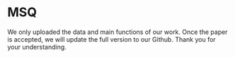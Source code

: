 # MSQ
We only uploaded the data and main functions of our work.
Once the paper is accepted, we will update the full version to our Github. Thank you for your understanding.
